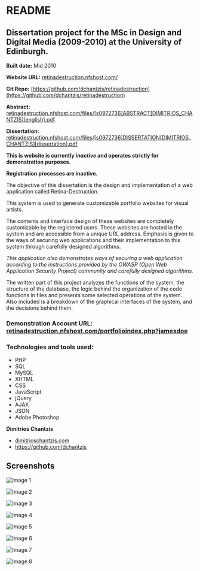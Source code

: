 # README

## Dissertation project for the MSc in Design and Digital Media (2009-2010) at the University of Edinburgh.
**Built date:** Mid 2010

**Website URL:** [retinadestruction.nfshost.com/](http://retinadestruction.nfshost.com/)

**Git Repo:** [https://github.com/dchantzis/retinadestruction](https://github.com/dchantzis/retinadestruction)

**Abstract:** [retinadestruction.nfshost.com/files/[s0972736]ABSTRACT[DIMITRIOS_CHANTZIS][english].pdf](http://retinadestruction.nfshost.com/files/[s0972736]ABSTRACT[DIMITRIOS_CHANTZIS][english].pdf)

**Dissertation:** [retinadestruction.nfshost.com/files/[s0972736]DISSERTATION[DIMITRIOS_CHANTZIS][dissertation].pdf](http://retinadestruction.nfshost.com/files/[s0972736]DISSERTATION[DIMITRIOS_CHANTZIS][dissertation].pdf)

**This is website is currently *inactive* and operates strictly for demonstration purposes.**

**Registration processes are inactive.**

The objective of this dissertation is the design and implementation of a web application called Retina-Destruction.

This system is used to generate customizable portfolio websites for visual artists.

The contents and interface design of these websites are completely customizable by the registered users.
These websites are hosted in the system and are accessible from a unique URL address.
Emphasis is given to the ways of securing web applications and their implementation to this system through carefully designed algorithms.

*This application also demonstrates ways of securing a web application according to the instructions provided by the OWASP (Open Web Application Security Project) community and carefully designed algorithms.*

The written part of this project analyzes the functions of the system, the structure of the database, the logic behind the organization of the code functions in files and presents some selected operations of the system.
Also included is a breakdown of the graphical interfaces of the system, and the decisions behind them.

### Demonstration Account URL: [retinadestruction.nfshost.com/portfolioindex.php?jamesdoe](http://retinadestruction.nfshost.com/portfolioindex.php?jamesdoe)

### Technologies and tools used:

- PHP
- SQL
- MySQL
- XHTML
- CSS
- JavaScript
- jQuery
- AJAX
- JSON
- Adobe Photoshop

**Dimitrios Chantzis**
- [dimitrioschantzis.com](http://www.dimitrioschantzis.com)
- <https://github.com/dchantzis>

## Screenshots
![Image 1](http://retinadestruction.nfshost.com/files/screenshots/screenshot-1.jpg)

![Image 2](http://retinadestruction.nfshost.com/files/screenshots/screenshot-2.jpg)

![Image 3](http://retinadestruction.nfshost.com/files/screenshots/screenshot-3.jpg)

![Image 4](http://retinadestruction.nfshost.com/files/screenshots/screenshot-4.png)

![Image 5](http://retinadestruction.nfshost.com/files/screenshots/screenshot-5.png)

![Image 6](http://retinadestruction.nfshost.com/files/screenshots/screenshot-6.png)

![Image 7](http://retinadestruction.nfshost.com/files/screenshots/screenshot-7.png)

![Image 8](http://retinadestruction.nfshost.com/files/screenshots/screenshot-8.png)
